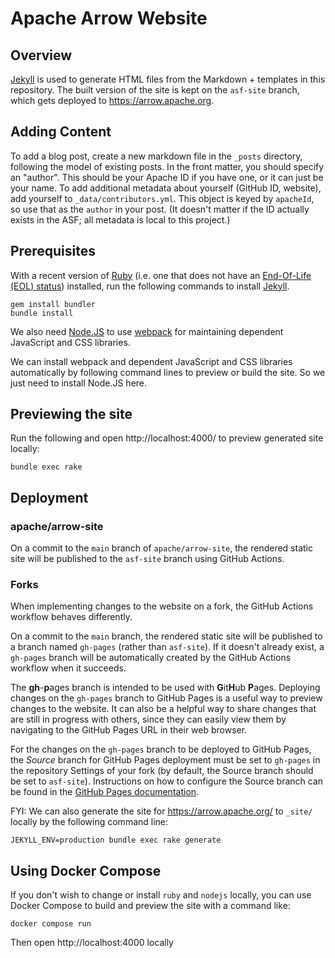 <!---
  Licensed to the Apache Software Foundation (ASF) under one
  or more contributor license agreements.  See the NOTICE file
  distributed with this work for additional information
  regarding copyright ownership.  The ASF licenses this file
  to you under the Apache License, Version 2.0 (the
  "License"); you may not use this file except in compliance
  with the License.  You may obtain a copy of the License at

    http://www.apache.org/licenses/LICENSE-2.0

  Unless required by applicable law or agreed to in writing,
  software distributed under the License is distributed on an
  "AS IS" BASIS, WITHOUT WARRANTIES OR CONDITIONS OF ANY
  KIND, either express or implied.  See the License for the
  specific language governing permissions and limitations
  under the License.
-->

# Apache Arrow Website

## Overview

[Jekyll](https://jekyllrb.com/) is used to generate HTML files from the
Markdown + templates in this repository. The built version of the site is kept
on the `asf-site` branch, which gets deployed to https://arrow.apache.org.

## Adding Content

To add a blog post, create a new markdown file in the `_posts` directory,
following the model of existing posts. In the front matter, you should specify
an "author". This should be your Apache ID if you have one, or it can just be
your name. To add additional metadata about yourself (GitHub ID, website), add
yourself to `_data/contributors.yml`. This object is keyed by `apacheId`, so
use that as the `author` in your post. (It doesn't matter if the ID actually
exists in the ASF; all metadata is local to this project.)

## Prerequisites

With a recent version of [Ruby](https://www.ruby-lang.org/) (i.e. one that does not have
an [End-Of-Life (EOL) status](https://www.ruby-lang.org/en/downloads/branches/)) installed,
run the following commands to install [Jekyll](https://jekyllrb.com/).

```shell
gem install bundler
bundle install
```

We also need [Node.JS](https://nodejs.org/) to use
[webpack](https://webpack.js.org/) for maintaining dependent
JavaScript and CSS libraries.

We can install webpack and dependent JavaScript and CSS libraries
automatically by following command lines to preview or build the site. So
we just need to install Node.JS here.

## Previewing the site

Run the following and open http://localhost:4000/ to preview generated
site locally:

```shell
bundle exec rake
```

## Deployment

### apache/arrow-site

On a commit to the `main` branch of `apache/arrow-site`, the rendered
static site will be published to the `asf-site` branch using GitHub
Actions.

### Forks

When implementing changes to the website on a fork, the GitHub Actions
workflow behaves differently.

On a commit to the `main` branch, the rendered static site will be
published to a branch named `gh-pages` (rather than `asf-site`). If it doesn't
already exist, a `gh-pages` branch will be automatically created by the
GitHub Actions workflow when it succeeds.

The **gh**-**p**ages branch is intended to be used with **G**it**H**ub **P**ages.
Deploying changes on the `gh-pages` branch to GitHub Pages is a useful way to
preview changes to the website. It can also be a helpful way to share changes
that are still in progress with others, since they can easily view them
by navigating to the GitHub Pages URL in their web browser.

For the changes on the `gh-pages` branch to be deployed to GitHub Pages,
the *Source* branch for GitHub Pages deployment must be set to `gh-pages`
in the repository Settings of your fork (by default, the Source branch
should be set to `asf-site`). Instructions on how to configure
the Source branch can be found in the [GitHub Pages documentation](https://docs.github.com/en/pages/getting-started-with-github-pages/configuring-a-publishing-source-for-your-github-pages-site#publishing-from-a-branch).

FYI: We can also generate the site for https://arrow.apache.org/
to `_site/` locally by the following command line:

```shell
JEKYLL_ENV=production bundle exec rake generate
```

## Using Docker Compose

If you don't wish to change or install `ruby` and `nodejs` locally,
you can use Docker Compose to build and preview the site with a command like:

```shell
docker compose run
```

Then open http://localhost:4000 locally
